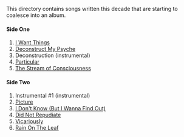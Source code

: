 This directory contains songs written this decade that are starting to coalesce into an album.

#### Side One
1. [I Want Things](i-want-things.md)
2. [Deconstruct My Psyche](deconstruct.md)
3. Deconstruction (instrumental)
4. [Particular](particular.md)
5. [The Stream of Consciousness](stream.md)

#### Side Two
1. Instrumental #1 (instrumental)
2. [Picture](picture.md)
3. [I Don't Know (But I Wanna Find Out)](idkbiwfo.md)
4. [Did Not Repudiate](repudiate.md)
5. [Vicariously](vicariously.md)
6. [Rain On The Leaf](rotl.md)

